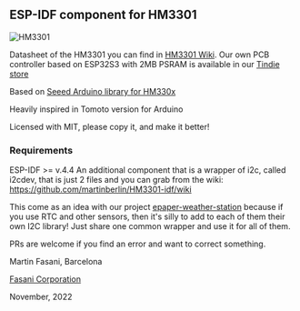 ## ESP-IDF component for HM3301

![HM3301](https://user-images.githubusercontent.com/2692928/199354622-72c09356-7dbc-43ad-882c-4306de36ace9.jpg)

Datasheet of the HM3301 you can find in [HM3301 Wiki](https://github.com/martinberlin/HM3301-idf/wiki).
Our own PCB controller based on ESP32S3 with 2MB PSRAM is available in our [Tindie store](https://www.tindie.com/stores/fasani)

Based on [Seeed Arduino library for HM330x](https://github.com/Seeed-Studio/Seeed_PM2_5_sensor_HM3301)

Heavily inspired in Tomoto version for Arduino

Licensed with MIT, please copy it, and make it better!

### Requirements

ESP-IDF >= v.4.4
An additional component that is a wrapper of i2c, called i2cdev, that is just 2 files and you can grab from the wiki:
https://github.com/martinberlin/HM3301-idf/wiki

This come as an idea with our project [epaper-weather-station](https://github.com/martinberlin/epaper-weather-station) because if you use RTC and other sensors, then it's silly to add to each of them their own I2C library!
Just share one common wrapper and use it for all of them.


PRs are welcome if you find an error and want to correct something.

Martin Fasani, Barcelona

[Fasani Corporation](https://fasani.de)

November, 2022